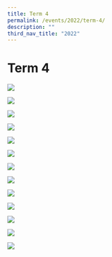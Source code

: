 ```yaml
---
title: Term 4
permalink: /events/2022/term-4/
description: ""
third_nav_title: "2022"
---
```


# **Term 4**

![](/images/2022%20Events/Term%204/Slide1.jpg)

![](/images/2022%20Events/Term%204/Slide2.jpg)

![](/images/2022%20Events/Term%204/Slide3.jpg)

![](/images/2022%20Events/Term%204/Slide4.jpg)

![](/images/2022%20Events/Term%204/Slide5.jpg)

![](/images/2022%20Events/Term%204/Slide6.jpg)

![](/images/2022%20Events/Term%204/Slide7.jpg)

![](/images/2022%20Events/Term%204/Slide8.jpg)

![](/images/2022%20Events/Term%204/Slide9.jpg)

![](/images/2022%20Events/Term%204/Slide10.jpg)

![](/images/2022%20Events/Term%204/Slide11.jpg)

![](/images/2022%20Events/Term%204/Slide12.jpg)

![](/images/2022%20Events/Term%204/Slide13.jpg)

